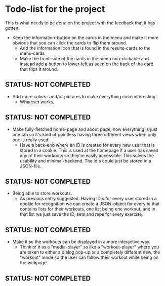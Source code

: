 Todo-list for the project 
=================================================
This is what needs to be done on the project with the feedback that it has gotten.

- Keep the information-button on the cards in the menu and make it more obvious that you can click the cards to flip them around.
	- Add the information icon that is found in the results-cards to the menu-cards
	- Make the front-side of the cards in the menu non-clickable and instead add a button to lower-left as seen on the back of the card that flips it around.

STATUS: NOT COMPLETED
---------------------

- Add more colors- and/or pictures to make everything more interesting.
	- Whatever works.

STATUS: NOT COMPLETED
---------------------

- Make fully-fletched home-page and about page, now everything is just one tab so it's kind of pointless having three different views when only one is really used.
	- Have a back-end where an ID is created for every new user that is stored in a cookie. This is used at the homepage if a user has saved any of their workouts so they're easily accessible. This solves the usability and minimal-backend. The id's could just be stored in a JSON-file. 

STATUS: NOT COMPLETED
---------------------

- Being able to store workouts.
	- As previous entry suggested. Having ID:s for every user stored in a cookie for recognition we can create a JSON-object for every id that contains lists for their workouts, one list being one workout, and in that list we just save the ID, sets and reps for every exercise.

STATUS: NOT COMPLETED
---------------------

- Make it so the workouts can be displayed in a more interactive way.
	- Think of it as a "media-player" so like a "workout-player" where you are taken to either a dialog pop-up or a completely different new, the "workout" mode so the user can follow their workout while being on the webpage.

STATUS: NOT COMPLETED
---------------------